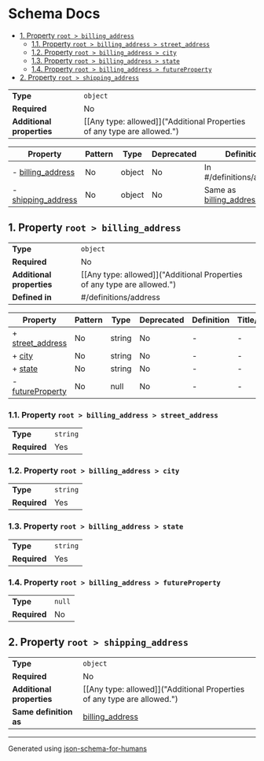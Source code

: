 # Schema Docs

- [1. Property `root > billing_address`](#billing_address)
  - [1.1. Property `root > billing_address > street_address`](#billing_address_street_address)
  - [1.2. Property `root > billing_address > city`](#billing_address_city)
  - [1.3. Property `root > billing_address > state`](#billing_address_state)
  - [1.4. Property `root > billing_address > futureProperty`](#billing_address_futureProperty)
- [2. Property `root > shipping_address`](#shipping_address)

|                           |                                                                         |
| ------------------------- | ----------------------------------------------------------------------- |
| **Type**                  | `object`                                                                |
| **Required**              | No                                                                      |
| **Additional properties** | [[Any type: allowed]]("Additional Properties of any type are allowed.") |

| Property                                 | Pattern | Type   | Deprecated | Definition                                   | Title/Description |
| ---------------------------------------- | ------- | ------ | ---------- | -------------------------------------------- | ----------------- |
| - [billing_address](#billing_address )   | No      | object | No         | In #/definitions/address                     | -                 |
| - [shipping_address](#shipping_address ) | No      | object | No         | Same as [billing_address](#billing_address ) | -                 |

## <a name="billing_address"></a>1. Property `root > billing_address`

|                           |                                                                         |
| ------------------------- | ----------------------------------------------------------------------- |
| **Type**                  | `object`                                                                |
| **Required**              | No                                                                      |
| **Additional properties** | [[Any type: allowed]]("Additional Properties of any type are allowed.") |
| **Defined in**            | #/definitions/address                                                   |

| Property                                             | Pattern | Type   | Deprecated | Definition | Title/Description |
| ---------------------------------------------------- | ------- | ------ | ---------- | ---------- | ----------------- |
| + [street_address](#billing_address_street_address ) | No      | string | No         | -          | -                 |
| + [city](#billing_address_city )                     | No      | string | No         | -          | -                 |
| + [state](#billing_address_state )                   | No      | string | No         | -          | -                 |
| - [futureProperty](#billing_address_futureProperty ) | No      | null   | No         | -          | -                 |

### <a name="billing_address_street_address"></a>1.1. Property `root > billing_address > street_address`

|              |          |
| ------------ | -------- |
| **Type**     | `string` |
| **Required** | Yes      |

### <a name="billing_address_city"></a>1.2. Property `root > billing_address > city`

|              |          |
| ------------ | -------- |
| **Type**     | `string` |
| **Required** | Yes      |

### <a name="billing_address_state"></a>1.3. Property `root > billing_address > state`

|              |          |
| ------------ | -------- |
| **Type**     | `string` |
| **Required** | Yes      |

### <a name="billing_address_futureProperty"></a>1.4. Property `root > billing_address > futureProperty`

|              |        |
| ------------ | ------ |
| **Type**     | `null` |
| **Required** | No     |

## <a name="shipping_address"></a>2. Property `root > shipping_address`

|                           |                                                                         |
| ------------------------- | ----------------------------------------------------------------------- |
| **Type**                  | `object`                                                                |
| **Required**              | No                                                                      |
| **Additional properties** | [[Any type: allowed]]("Additional Properties of any type are allowed.") |
| **Same definition as**    | [billing_address](#billing_address)                                     |

----------------------------------------------------------------------------------------------------------------------------
Generated using [json-schema-for-humans](https://github.com/coveooss/json-schema-for-humans)
